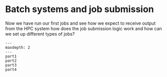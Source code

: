 # Batch systems and job submission

Now we have run our first jobs and see how we expect to receive output from the HPC system how does the job submission logic work and how can we set up different types of jobs?


```{toctree}
---
maxdepth: 2
---
part1
part2
part3
part4
```